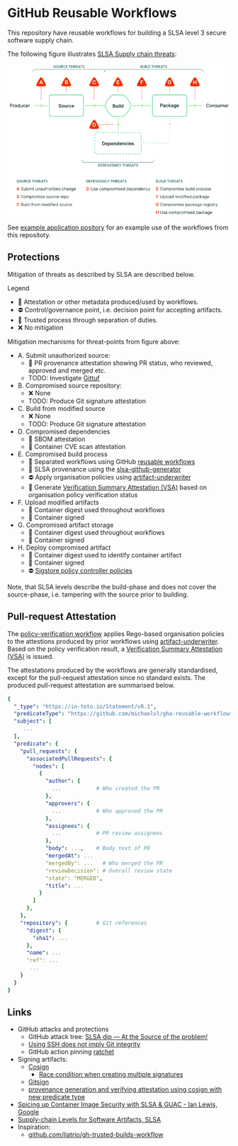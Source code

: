 # GitHub Reusable Workflows

This repository have reusable workflows for building a SLSA level 3
secure software supply chain.

The following figure illustrates [SLSA Supply chain
threats](https://slsa.dev/spec/v1.0/threats-overview):

![SLSA Supply chain threats](docs/images/slsa-threats.png)

See [example application
pository](https://github.com/michaelvl/sigstore-in-toto-workshop) for
an example use of the workflows from this repositoty.

## Protections

Mitigation of threats as described by SLSA are described below.

Legend

- :memo: Attestation or other metadata produced/used by workflows.
- :no_entry: Control/governance point, i.e. decision point for accepting artifacts.
- :tophat: Trusted process through separation of duties.
- :x: No mitigation

Mitigation mechanisms for threat-points from figure above:

- A. Submit unauthorized source:
  - :memo: PR provenance attestation showing PR status, who reviewed, approved and merged etc.
  - TODO: Investigate [Gittuf](https://github.com/gittuf/gittuf)
- B. Compromised source repository:
  - :x: None
  - TODO: Produce Git signature attestation
- C. Build from modified source
  - :x: None
  - TODO: Produce Git signature attestation
- D. Compromised dependencies
  - :memo: SBOM attestation
  - :memo: Container CVE scan attestation
- E. Compromised build process
  - :tophat: Separated workflows using GitHub [reusable workflows](https://docs.github.com/en/actions/using-workflows/reusing-workflows)
  - :memo: SLSA provenance using the [slsa-github-generator](https://github.com/slsa-framework/slsa-github-generator)
  - :no_entry: Apply organisation policies using [artifact-underwriter](https://github.com/michaelvl/artifact-underwriter)
  - :memo: Generate [Verification Summary Attestation (VSA)](https://slsa.dev/spec/v1.0/verification_summary) based on organisation policy verification status
- F. Upload modified artifacts
  - :memo: Container digest used throughout workflows
  - :memo: Container signed
- G. Compromised artifact storage
  - :memo: Container digest used throughout workflows
  - :memo: Container signed
- H. Deploy compromised artifact
  - :memo: Container digest used to identify container artifact
  - :memo: Container signed
  - :no_entry: [Sigstore policy controller policies](https://github.com/sigstore/policy-controller)

Note, that SLSA levels describe the build-phase and does not cover the
source-phase, i.e. tampering with the source prior to building.

## Pull-request Attestation

The [policy-verification workflow](.github/workflows/policy-verification.yaml) applies Rego-based organisation policies to the attestions produced by prior workflows using [artifact-underwriter](https://github.com/michaelvl/artifact-underwriter). Based on the policy verification result, a [Verification Summary Attestation (VSA)](https://slsa.dev/spec/v1.0/verification_summary) is issued.

The attestations produced by the workflows are generally standardised,
except for the pull-request attestation since no standard exists. The
produced pull-request attestation are summarised below.

```yaml
{
  "_type": "https://in-toto.io/Statement/v0.1",
  "predicateType": "https://github.com/michaelvl/gha-reusable-workflows/pr-provenance",
  "subject": [
     ...
  ],
  "predicate": {
    "pull_requests": {
      "associatedPullRequests": {
        "nodes": [
          {
            "author": {
			  ...           # Who created the PR
            },
            "approvers": {
			  ...           # Who approved the PR
            },
            "assignees": {
			  ...           # PR review assignees
            },
            "body": ...,    # Body text of PR
            "mergedAt": ...
            "mergedBy": ...   # Who merged the PR
            "reviewDecision": # Overall review state
            "state": "MERGED",
            "title": ...
          }
        ]
      },
    },
    "repository": {         # Git references
      "digest": {
        "sha1": ...
      },
      "name": ...
      "ref": ...
	   ...
    }
  }
}
```

## Links

- GitHub attacks and protections
  * GitHub attack tree: [SLSA dip — At the Source of the problem!](https://boostsecurity.io/blog/slsa-dip-at-the-source-of-the-problem)
  * [Using SSH does not imply Git integrity](https://github.com/michaelvl/git-signature-checker)
  * GitHub action pinning [ratchet](https://github.com/sethvargo/ratchet)
- Signing artifacts:
  * [Cosign](https://github.com/sigstore/cosign)
    - [Race condition when creating multiple signatures](https://github.com/sigstore/cosign#registry-details)
  * [Gitsign](https://github.com/sigstore/gitsign)
  * [provenance generation and verifying attestation using cosign with new predicate type](https://github.com/sigstore/gitsign/issues/105)
- [Spicing up Container Image Security with SLSA & GUAC - Ian Lewis, Google](https://www.youtube.com/watch?v=32IhwdAe0yI)
- [Supply-chain Levels for Software Artifacts, SLSA](https://slsa.dev)
- Inspiration:
  * [github.com/liatrio/gh-trusted-builds-workflow](https://github.com/liatrio/gh-trusted-builds-workflow)
